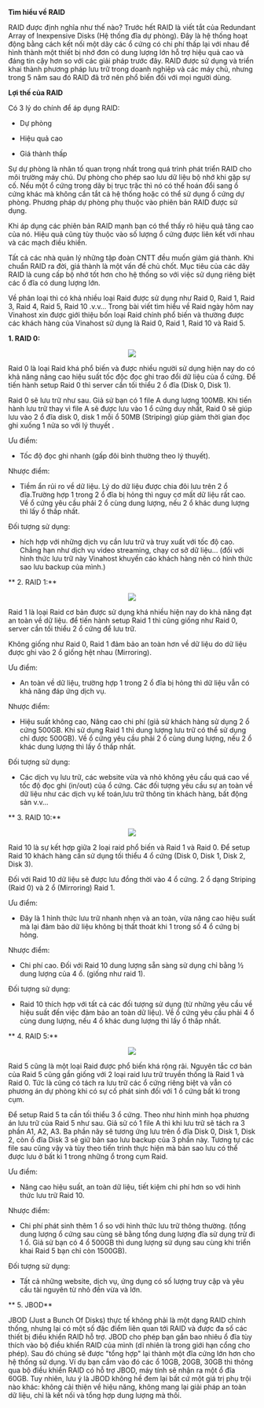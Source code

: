 

**Tìm hiểu về RAID**

RAID được định nghĩa như thế nào? Trước hết RAID là viết tắt của Redundant Array of Inexpensive Disks (Hệ thống đĩa dự phòng). Đây là hệ thống hoạt động bằng cách kết nối một dãy các ổ cứng có chi phí thấp lại với nhau để hình thành một thiết bị nhớ đơn có dung lượng lớn hỗ trợ hiệu quả cao và đáng tin cậy hơn so với các giải pháp trước đây. RAID được sử dụng và triển khai thành phương pháp lưu trữ trong doanh nghiệp và các máy chủ, nhưng trong 5 năm sau đó RAID đã trở nên phổ biến đối với mọi người dùng.

**Lợi thế của RAID**

Có 3 lý do chính để áp dụng RAID:

+ Dự phòng

+ Hiệu quả cao

+ Giá thành thấp

Sự dự phòng là nhân tố quan trọng nhất trong quá trình phát triển RAID cho môi trường máy chủ. Dự phòng cho phép sao lưu dữ liệu bộ nhớ khi gặp sự cố. Nếu một ổ cứng trong dãy bị trục trặc thì nó có thể hoán đổi sang ổ cứng khác mà không cần tắt cả hệ thống hoặc có thể sử dụng ổ cứng dự phòng. Phương pháp dự phòng phụ thuộc vào phiên bản RAID được sử dụng.

Khi áp dụng các phiên bản RAID mạnh bạn có thể thấy rõ hiệu quả tăng cao của nó. Hiệu quả cũng tùy thuộc vào số lượng ổ cứng được liên kết với nhau và các mạch điều khiển.

Tất cả các nhà quản lý những tập đoàn CNTT đều muốn giảm giá thành. Khi chuẩn RAID ra đời, giá thành là một vấn đề chủ chốt. Mục tiêu của các dãy RAID là cung cấp bộ nhớ tốt hơn cho hệ thống so với việc sử dụng riêng biệt các ổ đĩa có dung lượng lớn.

Về phân loại thì có khả nhiều loại Raid được sử dụng như Raid 0, Raid 1, Raid 3, Raid 4, Raid 5, Raid 10 .v.v… Trong bài viết tìm hiểu về Raid ngày hôm nay Vinahost xin được giới thiệu bốn loại Raid chính phổ biến và thường được các khách hàng của Vinahost sử dụng là Raid 0, Raid 1, Raid 10 và Raid 5.

**1. RAID 0:**

<div style="text-align:center"> <img src="https://raw.githubusercontent.com/lacoski/khoa-luan/master/RAID/PIC/Raid%200.png"></div>

Raid 0 là loại Raid khá phổ biến và được nhiều người sử dụng hiện nay do có khả năng nâng cao hiệu suất tốc độc đọc ghi trao đổi dữ liệu của ổ cứng. Để tiến hành setup Raid 0 thì server cần tối thiểu 2 ổ đĩa (Disk 0, Disk 1).

Raid 0 sẽ lưu trữ như sau. Giả sử bạn có 1 file A dung lượng 100MB. Khi tiến hành lưu trữ thay vì file A sẽ được lưu vào 1 ổ cứng duy nhất, Raid 0 sẽ giúp lưu vào 2 ổ đĩa disk 0, disk 1 mỗi ổ 50MB (Striping)  giúp giảm thời gian đọc ghi xuống 1 nửa so với lý thuyết .

Ưu điểm:
   - Tốc độ đọc ghi nhanh (gấp đôi bình thường theo lý thuyết).

Nhược điểm:
- Tiềm ẩn rủi ro về dữ liệu. Lý do dữ liệu được chia đôi lưu trên 2 ổ đĩa.Trường hợp 1 trong 2 ổ đĩa bị hỏng thì nguy cơ mất dữ liệu rất cao. Về ổ cứng yêu cầu phải 2 ổ cùng dung lượng, nếu 2 ổ khác dung lượng thì lấy ổ thấp nhất.

Đối tượng sử dụng:
 - hích hợp với những dịch vụ cần lưu trữ và truy xuất với tốc độ cao. Chẳng hạn như dịch vụ video streaming, chạy cơ sở dữ liệu... (đối với hình thức lưu trữ này Vinahost khuyến cáo khách hàng nên có hình thức sao lưu backup của mình.)

**      2. RAID 1:**

<div style="text-align:center"> <img src="https://raw.githubusercontent.com/lacoski/khoa-luan/master/RAID/PIC/Raid%201.png"></div>

Raid 1 là loại Raid cơ bản được sử dụng khá nhiều hiện nay do khả năng đạt an toàn về dữ liệu. để tiến hành setup Raid 1 thì cũng giống như Raid 0, server cần tối thiểu 2 ổ cứng để lưu trữ.

Không giống như Raid 0, Raid 1 đảm bảo an toàn hơn về dữ liệu do dữ liệu được ghi vào 2 ổ giống hệt nhau (Mirroring).

Ưu điểm:
- An toàn về dữ liệu, trường hợp 1 trong 2 ổ đĩa bị hỏng thì dữ liệu vẫn có khả năng đáp ứng dịch vụ.

Nhược điểm:
- Hiệu suất không cao, Nâng cao chi phí (giả sử khách hàng sử dụng 2 ổ cứng 500GB. Khi sử dụng Raid 1 thì dung lượng lưu trữ có thể sử dụng chỉ được 500GB). Về ổ cứng yêu cầu phải 2 ổ cùng dung lượng, nếu 2 ổ khác dung lượng thì lấy ổ thấp nhất.

Đối tượng sử dụng:
- Các dịch vụ lưu trữ, các website vừa và nhỏ không yêu cầu quá cao về tốc độ đọc ghi (in/out) của ổ cứng. Các đối tượng yêu cầu sự an toàn về dữ liệu như các dịch vụ kế toán,lưu trữ thông tin khách hàng, bất động sản v.v…

**   3. RAID 10:**

<div style="text-align:center"> <img src="https://raw.githubusercontent.com/lacoski/khoa-luan/master/RAID/PIC/raid10.png"></div>

Raid 10 là sự kết hợp giữa 2 loại raid phổ biến và Raid 1 và Raid 0. Để setup Raid 10 khách hàng cần sử dụng tối thiểu 4 ổ cứng (Disk 0, Disk 1, Disk 2, Disk 3).

Đối với Raid 10 dữ liệu sẽ được lưu đồng thời vào 4 ổ cứng. 2 ổ dạng Striping (Raid 0) và 2 ổ (Mirroring) Raid 1.

Ưu điểm:
- Đây là 1 hình thức lưu trữ nhanh nhẹn và an toàn, vừa nâng cao hiệu suất mà lại đảm bảo dữ liệu không bị thất thoát khi 1 trong số 4 ổ cứng bị hỏng.

Nhược điểm:
- Chi phí cao. Đối với Raid 10 dung lượng sẵn sàng sử dụng chỉ bằng ½ dung lượng của 4 ổ. (giống như raid 1).

Đối tượng sử dụng:
- Raid 10 thích hợp với tất cả các đối tượng sử dụng (từ những yêu cầu về hiệu suất đến việc đảm bảo an toàn dữ liệu). Về ổ cứng yêu cầu phải 4 ổ cùng dung lượng, nếu 4 ổ khác dung lượng thì lấy ổ thấp nhất.

**    4. RAID 5:**

<div style="text-align:center"> <img src="https://raw.githubusercontent.com/lacoski/khoa-luan/master/RAID/PIC/r5.png"></div>

Raid 5 cũng là một loại Raid được phổ biến khá rộng rãi. Nguyên tắc cơ bản của Raid 5 cũng gần giống với 2 loại raid lưu trữ truyền thống là Raid 1 và Raid 0. Tức là cũng có tách ra lưu trữ các ổ cứng riêng biệt và vẫn có phương án dự phòng khi có sự cố phát sinh đối với 1 ổ cứng bất kì trong cụm.

Để setup Raid 5 ta cần tối thiểu 3 ổ cứng. Theo như hình minh họa phương án lưu trữ của Raid 5 như sau. Giả sử có 1 file A thì khi lưu trữ sẽ tách ra 3 phần A1, A2, A3. Ba phần nãy sẽ tương ứng lưu trên ổ đĩa Disk 0, Disk 1, Disk 2, còn ổ đĩa Disk 3 sẽ giữ bản sao lưu backup của 3 phần này. Tương tự các file sau cũng vậy và tùy theo tiến trình thực hiện mà bản sao lưu có thể được lưu ở bất kì 1 trong những ổ trong cụm Raid.

Ưu điểm:
- Nâng cao hiệu suất, an toàn dữ liệu, tiết kiệm chi phí hơn so với hình thức lưu trữ Raid 10.

Nhược điểm:
- Chi phí phát sinh thêm 1 ổ so với hình thức lưu trữ thông thường. (tổng dung lượng ổ cứng sau cùng sẽ bằng tổng dung lượng đĩa sử dụng trừ đi 1 ổ. Giả sử bạn có 4 ổ 500GB thì dung lượng sử dụng sau cùng khi triển khai Raid 5 bạn chỉ còn 1500GB).

Đối tượng sử dụng:
- Tất cả những website, dịch vụ, ứng dụng có số lượng truy cập và yêu cầu tài nguyên từ nhỏ đến vừa và lớn.

**    5. JBOD**


JBOD (Just a Bunch Of Disks) thực tế không phải là một dạng RAID chính thống, nhưng lại có một số đặc điểm liên quan tới RAID và được đa số các thiết bị điều khiển RAID hỗ trợ. JBOD cho phép bạn gắn bao nhiêu ổ đĩa tùy thích vào bộ điều khiển RAID của mình (dĩ nhiên là trong giới hạn cổng cho phép). Sau đó chúng sẽ được &quot;tổng hợp&quot; lại thành một đĩa cứng lớn hơn cho hệ thống sử dụng. Ví dụ bạn cắm vào đó các ổ 10GB, 20GB, 30GB thì thông qua bộ điều khiển RAID có hỗ trợ JBOD, máy tính sẽ nhận ra một ổ đĩa 60GB. Tuy nhiên, lưu ý là JBOD không hề đem lại bất cứ một giá trị phụ trội nào khác: không cải thiện về hiệu năng, không mang lại giải pháp an toàn dữ liệu, chỉ là kết nối và tổng hợp dung lượng mà thôi.
